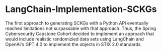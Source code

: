 # LangChain-Implementation-SCKGs
The first approach to generating SCKGs with a Python API eventually reached limitations not surpassable with that approach. Thus, the Spring Cybersecurity Capstone Cohort decided to implement an approach that would include realistic randomizied data sets using LangChain and OpenAi's GPT 4.0 to implement the objects in STIX 2.0 standards. 
